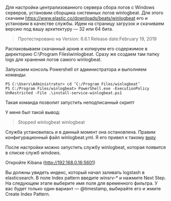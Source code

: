 Для настройки централизованного сервера сбора логов с Windows серверов, установим сборщика системных логов winlogbeat.
Для этого скачаем https://www.elastic.co/downloads/beats/winlogbeat его и установим в качестве службы. Идем на страницу загрузок и скачиваем версию под вашу архитектуру — 32 или 64 бита.

> Протестировано на Version: 6.6.1 Release date:February 19, 2019

Распаковываем скачанный архив и копируем его содержимое в директорию C:\Program Files\winlogbeat. Сразу же создаем там папку logs для хранения логов самого winlogbeat.

Запускаем консоль Powershell от администратора и выполняем команды:

    PS C:\Users\Administrator> cd ‘C:/Program Files/winlogbeat’
    PS C:/Program Files/winlogbeat> PowerShell.exe -ExecutionPolicy UnRestricted -File .\install-service-winlogbeat.ps1
Такая команда позволит запустить неподписанный скрипт

У меня был такой вывод:

> Stopped  winlogbeat         winlogbeat

Служба установилась и в данный момент она остановлена. Правим конфигурационный файл winlogbeat.yml. Я его привел к такому [виду](https://github.com/chatlamin/ELK/blob/master/Agents/Windows/winlogbeat.yml)

После настройки можно запустить службу winlogbeat, которая появится в списке служб windows.

Откройте Kibana (http://192.168.0.16:5601)

Вы должны увидеть индекс, который начал заливать logstash в elasticsearch. В поле Index pattern введите winsrv-* и нажмите Next Step. На следующем этапе выберите имя поля для временного фильтра.
У вас будет только один вариант — @timestamp, выбирайте его и жмите Create Index Pattern.
